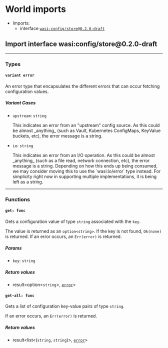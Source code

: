 <h1><a id="imports"></a>World imports</h1>
<ul>
<li>Imports:
<ul>
<li>interface <a href="#wasi_config_store_0_2_0_draft"><code>wasi:config/store@0.2.0-draft</code></a></li>
</ul>
</li>
</ul>
<h2><a id="wasi_config_store_0_2_0_draft"></a>Import interface wasi:config/store@0.2.0-draft</h2>
<hr />
<h3>Types</h3>
<h4><a id="error"></a><code>variant error</code></h4>
<p>An error type that encapsulates the different errors that can occur fetching configuration values.</p>
<h5>Variant Cases</h5>
<ul>
<li>
<p><a id="error.upstream"></a><code>upstream</code>: <code>string</code></p>
<p>This indicates an error from an "upstream" config source.
As this could be almost _anything_ (such as Vault, Kubernetes ConfigMaps, KeyValue buckets, etc),
the error message is a string.
</li>
<li>
<p><a id="error.io"></a><code>io</code>: <code>string</code></p>
<p>This indicates an error from an I/O operation.
As this could be almost _anything_ (such as a file read, network connection, etc),
the error message is a string.
Depending on how this ends up being consumed,
we may consider moving this to use the `wasi:io/error` type instead.
For simplicity right now in supporting multiple implementations, it is being left as a string.
</li>
</ul>
<hr />
<h3>Functions</h3>
<h4><a id="get"></a><code>get: func</code></h4>
<p>Gets a configuration value of type <code>string</code> associated with the <code>key</code>.</p>
<p>The value is returned as an <code>option&lt;string&gt;</code>. If the key is not found,
<code>Ok(none)</code> is returned. If an error occurs, an <code>Err(error)</code> is returned.</p>
<h5>Params</h5>
<ul>
<li><a id="get.key"></a><code>key</code>: <code>string</code></li>
</ul>
<h5>Return values</h5>
<ul>
<li><a id="get.0"></a> result&lt;option&lt;<code>string</code>&gt;, <a href="#error"><a href="#error"><code>error</code></a></a>&gt;</li>
</ul>
<h4><a id="get_all"></a><code>get-all: func</code></h4>
<p>Gets a list of configuration key-value pairs of type <code>string</code>.</p>
<p>If an error occurs, an <code>Err(error)</code> is returned.</p>
<h5>Return values</h5>
<ul>
<li><a id="get_all.0"></a> result&lt;list&lt;(<code>string</code>, <code>string</code>)&gt;, <a href="#error"><a href="#error"><code>error</code></a></a>&gt;</li>
</ul>
